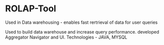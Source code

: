 # ROLAP-Tool

Used in Data warehousing - enables fast rertrieval of data for user queries

Used to build data warehouse and increase query performance.
developed Aggregator Navigator and UI.
Technologies - JAVA, MYSQL

